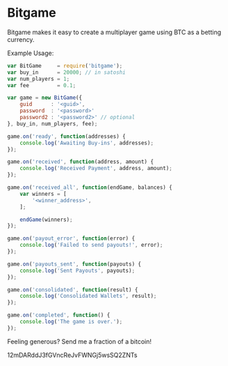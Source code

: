 Bitgame
===========

Bitgame makes it easy to create a multiplayer game using BTC as a betting currency.

Example Usage:

```javascript
var BitGame     = require('bitgame');
var buy_in      = 20000; // in satoshi
var num_players = 1;
var fee         = 0.1;

var game = new BitGame({
	guid      : '<guid>',
	password  : '<password>'
	password2 : '<password2>' // optional
}, buy_in, num_players, fee);

game.on('ready', function(addresses) {
	console.log('Awaiting Buy-ins', addresses);
});

game.on('received', function(address, amount) {
	console.log('Received Payment', address, amount);
});

game.on('received_all', function(endGame, balances) {
	var winners = [
		'<winner_address>',
	];

	endGame(winners);
});

game.on('payout_error', function(error) {
	console.log('Failed to send payouts!', error);
});

game.on('payouts_sent', function(payouts) {
	console.log('Sent Payouts', payouts);
});

game.on('consolidated', function(result) {
	console.log('Consolidated Wallets', result);
});

game.on('completed', function() {
	console.log('The game is over.');
});

```

Feeling generous? Send me a fraction of a bitcoin!

12mDARddJ3fGVncReJvFWNGj5wsSQ2ZNTs